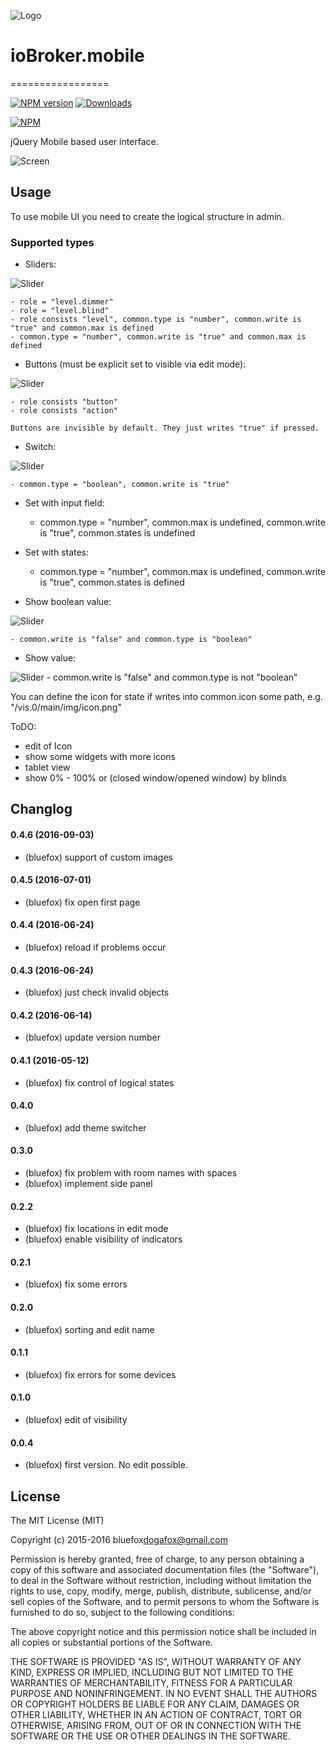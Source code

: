 ![Logo](admin/mobile.png)
# ioBroker.mobile
=================

[![NPM version](http://img.shields.io/npm/v/iobroker.mobile.svg)](https://www.npmjs.com/package/iobroker.mobile)
[![Downloads](https://img.shields.io/npm/dm/iobroker.mobile.svg)](https://www.npmjs.com/package/iobroker.mobile)

[![NPM](https://nodei.co/npm/iobroker.mobile.png?downloads=true)](https://nodei.co/npm/iobroker.mobile/)

jQuery Mobile based user interface. 

![Screen](img/screen.png)

## Usage
To use mobile UI you need to create the logical structure in admin.

### Supported types

- Sliders:

![Slider](img/widget-slider.png)

    - role = "level.dimmer"
    - role = "level.blind" 
    - role consists "level", common.type is "number", common.write is "true" and common.max is defined
    - common.type = "number", common.write is "true" and common.max is defined

- Buttons (must be explicit set to visible via edit mode):

![Slider](img/widget-button.png)

    - role consists "button"
    - role consists "action"
    
    Buttons are invisible by default. They just writes "true" if pressed.

- Switch: 

![Slider](img/widget-switch.png)

    - common.type = "boolean", common.write is "true"

- Set with input field:

    - common.type = "number", common.max is undefined, common.write is "true", common.states is undefined

- Set with states:

    - common.type = "number", common.max is undefined, common.write is "true", common.states is defined

- Show boolean value:

![Slider](img/widget-value-boolean.png)

    - common.write is "false" and common.type is "boolean"

- Show value:

![Slider](img/widget-value-number.png)
    - common.write is "false" and common.type is not "boolean"

You can define the icon for state if writes into common.icon some path, e.g. "/vis.0/main/img/icon.png"

ToDO:
- edit of Icon
- show some widgets with more icons
- tablet view
- show 0% - 100% or (closed window/opened window) by blinds

## Changlog
#### 0.4.6 (2016-09-03)
* (bluefox) support of custom images

#### 0.4.5 (2016-07-01)
* (bluefox) fix open first page

#### 0.4.4 (2016-06-24)
* (bluefox) reload if problems occur

#### 0.4.3 (2016-06-24)
* (bluefox) just check invalid objects

#### 0.4.2 (2016-06-14)
* (bluefox) update version number

#### 0.4.1 (2016-05-12)
* (bluefox) fix control of logical states

#### 0.4.0
* (bluefox) add theme switcher

#### 0.3.0
* (bluefox) fix problem with room names with spaces
* (bluefox) implement side panel

#### 0.2.2
* (bluefox) fix locations in edit mode
* (bluefox) enable visibility of indicators

#### 0.2.1
* (bluefox) fix some errors

#### 0.2.0
* (bluefox) sorting and edit name

#### 0.1.1
* (bluefox) fix errors for some devices

#### 0.1.0
* (bluefox) edit of visibility

#### 0.0.4
* (bluefox) first version. No edit possible.

## License
The MIT License (MIT)

Copyright (c) 2015-2016 bluefox<dogafox@gmail.com>

Permission is hereby granted, free of charge, to any person obtaining a copy
of this software and associated documentation files (the "Software"), to deal
in the Software without restriction, including without limitation the rights
to use, copy, modify, merge, publish, distribute, sublicense, and/or sell
copies of the Software, and to permit persons to whom the Software is
furnished to do so, subject to the following conditions:

The above copyright notice and this permission notice shall be included in
all copies or substantial portions of the Software.

THE SOFTWARE IS PROVIDED "AS IS", WITHOUT WARRANTY OF ANY KIND, EXPRESS OR
IMPLIED, INCLUDING BUT NOT LIMITED TO THE WARRANTIES OF MERCHANTABILITY,
FITNESS FOR A PARTICULAR PURPOSE AND NONINFRINGEMENT. IN NO EVENT SHALL THE
AUTHORS OR COPYRIGHT HOLDERS BE LIABLE FOR ANY CLAIM, DAMAGES OR OTHER
LIABILITY, WHETHER IN AN ACTION OF CONTRACT, TORT OR OTHERWISE, ARISING FROM,
OUT OF OR IN CONNECTION WITH THE SOFTWARE OR THE USE OR OTHER DEALINGS IN
THE SOFTWARE.

